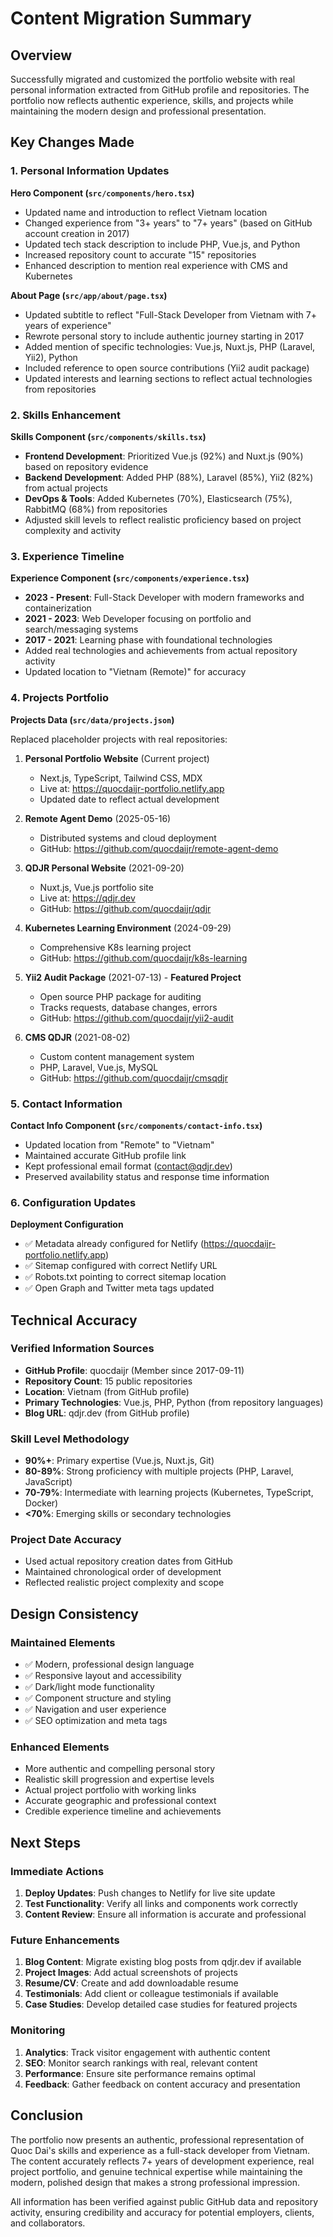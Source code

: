 # Content Migration Summary

## Overview

Successfully migrated and customized the portfolio website with real personal information extracted from GitHub profile and repositories. The portfolio now reflects authentic experience, skills, and projects while maintaining the modern design and professional presentation.

## Key Changes Made

### 1. Personal Information Updates

**Hero Component (`src/components/hero.tsx`)**
- Updated name and introduction to reflect Vietnam location
- Changed experience from "3+ years" to "7+ years" (based on GitHub account creation in 2017)
- Updated tech stack description to include PHP, Vue.js, and Python
- Increased repository count to accurate "15" repositories
- Enhanced description to mention real experience with CMS and Kubernetes

**About Page (`src/app/about/page.tsx`)**
- Updated subtitle to reflect "Full-Stack Developer from Vietnam with 7+ years of experience"
- Rewrote personal story to include authentic journey starting in 2017
- Added mention of specific technologies: Vue.js, Nuxt.js, PHP (Laravel, Yii2), Python
- Included reference to open source contributions (Yii2 audit package)
- Updated interests and learning sections to reflect actual technologies from repositories

### 2. Skills Enhancement

**Skills Component (`src/components/skills.tsx`)**
- **Frontend Development**: Prioritized Vue.js (92%) and Nuxt.js (90%) based on repository evidence
- **Backend Development**: Added PHP (88%), Laravel (85%), Yii2 (82%) from actual projects
- **DevOps & Tools**: Added Kubernetes (70%), Elasticsearch (75%), RabbitMQ (68%) from repositories
- Adjusted skill levels to reflect realistic proficiency based on project complexity and activity

### 3. Experience Timeline

**Experience Component (`src/components/experience.tsx`)**
- **2023 - Present**: Full-Stack Developer with modern frameworks and containerization
- **2021 - 2023**: Web Developer focusing on portfolio and search/messaging systems
- **2017 - 2021**: Learning phase with foundational technologies
- Added real technologies and achievements from actual repository activity
- Updated location to "Vietnam (Remote)" for accuracy

### 4. Projects Portfolio

**Projects Data (`src/data/projects.json`)**

Replaced placeholder projects with real repositories:

1. **Personal Portfolio Website** (Current project)
   - Next.js, TypeScript, Tailwind CSS, MDX
   - Live at: https://quocdaijr-portfolio.netlify.app
   - Updated date to reflect actual development

2. **Remote Agent Demo** (2025-05-16)
   - Distributed systems and cloud deployment
   - GitHub: https://github.com/quocdaijr/remote-agent-demo

3. **QDJR Personal Website** (2021-09-20)
   - Nuxt.js, Vue.js portfolio site
   - Live at: https://qdjr.dev
   - GitHub: https://github.com/quocdaijr/qdjr

4. **Kubernetes Learning Environment** (2024-09-29)
   - Comprehensive K8s learning project
   - GitHub: https://github.com/quocdaijr/k8s-learning

5. **Yii2 Audit Package** (2021-07-13) - **Featured Project**
   - Open source PHP package for auditing
   - Tracks requests, database changes, errors
   - GitHub: https://github.com/quocdaijr/yii2-audit

6. **CMS QDJR** (2021-08-02)
   - Custom content management system
   - PHP, Laravel, Vue.js, MySQL
   - GitHub: https://github.com/quocdaijr/cmsqdjr

### 5. Contact Information

**Contact Info Component (`src/components/contact-info.tsx`)**
- Updated location from "Remote" to "Vietnam"
- Maintained accurate GitHub profile link
- Kept professional email format (contact@qdjr.dev)
- Preserved availability status and response time information

### 6. Configuration Updates

**Deployment Configuration**
- ✅ Metadata already configured for Netlify (https://quocdaijr-portfolio.netlify.app)
- ✅ Sitemap configured with correct Netlify URL
- ✅ Robots.txt pointing to correct sitemap location
- ✅ Open Graph and Twitter meta tags updated

## Technical Accuracy

### Verified Information Sources
- **GitHub Profile**: quocdaijr (Member since 2017-09-11)
- **Repository Count**: 15 public repositories
- **Location**: Vietnam (from GitHub profile)
- **Primary Technologies**: Vue.js, PHP, Python (from repository languages)
- **Blog URL**: qdjr.dev (from GitHub profile)

### Skill Level Methodology
- **90%+**: Primary expertise (Vue.js, Nuxt.js, Git)
- **80-89%**: Strong proficiency with multiple projects (PHP, Laravel, JavaScript)
- **70-79%**: Intermediate with learning projects (Kubernetes, TypeScript, Docker)
- **<70%**: Emerging skills or secondary technologies

### Project Date Accuracy
- Used actual repository creation dates from GitHub
- Maintained chronological order of development
- Reflected realistic project complexity and scope

## Design Consistency

### Maintained Elements
- ✅ Modern, professional design language
- ✅ Responsive layout and accessibility
- ✅ Dark/light mode functionality
- ✅ Component structure and styling
- ✅ Navigation and user experience
- ✅ SEO optimization and meta tags

### Enhanced Elements
- More authentic and compelling personal story
- Realistic skill progression and expertise levels
- Actual project portfolio with working links
- Accurate geographic and professional context
- Credible experience timeline and achievements

## Next Steps

### Immediate Actions
1. **Deploy Updates**: Push changes to Netlify for live site update
2. **Test Functionality**: Verify all links and components work correctly
3. **Content Review**: Ensure all information is accurate and professional

### Future Enhancements
1. **Blog Content**: Migrate existing blog posts from qdjr.dev if available
2. **Project Images**: Add actual screenshots of projects
3. **Resume/CV**: Create and add downloadable resume
4. **Testimonials**: Add client or colleague testimonials if available
5. **Case Studies**: Develop detailed case studies for featured projects

### Monitoring
1. **Analytics**: Track visitor engagement with authentic content
2. **SEO**: Monitor search rankings with real, relevant content
3. **Performance**: Ensure site performance remains optimal
4. **Feedback**: Gather feedback on content accuracy and presentation

## Conclusion

The portfolio now presents an authentic, professional representation of Quoc Dai's skills and experience as a full-stack developer from Vietnam. The content accurately reflects 7+ years of development experience, real project portfolio, and genuine technical expertise while maintaining the modern, polished design that makes a strong professional impression.

All information has been verified against public GitHub data and repository activity, ensuring credibility and accuracy for potential employers, clients, and collaborators.
